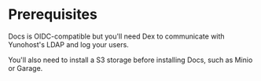 # Prerequisites

Docs is OIDC-compatible but you'll need Dex to communicate with Yunohost's LDAP and log your users.

You'll also need to install a S3 storage before installing Docs, such as Minio or Garage.  
